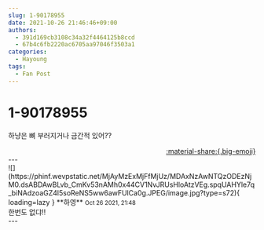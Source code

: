 ```yaml
---
slug: 1-90178955
date: 2021-10-26 21:46:46+09:00
authors:
  - 391d169cb3108c34a32f4464125b8ccd
  - 67b4c6fb2220ac6705aa97046f3503a1
categories:
  - Hayoung
tags:
  - Fan Post
---
```


# 1-90178955

<div class="post-container" markdown="1">
<div class="content-container md-sidebar__scrollwrap" markdown="1">

하냥은 뼈 부러지거나 금간적 있어??

</div>
</div>

<div style="text-align: right;" markdown="1">
<a href="https://weverse.io/fromis9/fanpost/1-90178955" style="text-align: right;">:material-share:{.big-emoji}</a>
</div>
---

<div class="comments-container md-sidebar__scrollwrap" markdown="1">
<div class="comment" markdown="1">
<div class='id-container' markdown="1">
![](https://phinf.wevpstatic.net/MjAyMzExMjFfMjUz/MDAxNzAwNTQzODEzNjM0.dsABDAwBLvb_CmKv53nAMh0x44CV1NvJRUsHloAtzVEg.spqUAHYle7q_biNAdzoaGZ4l5soReNS5ww6awFUlCa0g.JPEG/image.jpg?type=s72){ loading=lazy }
**<span class="artist">하영</span>** <small>Oct 26 2021, 21:48</small><br>
</div>
<div class='comment-body' markdown="1">
한번도 없댜!!
</div>
</div>
</div>
---
